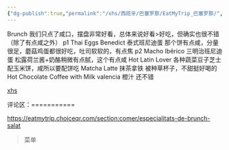 ```yaml
---
{"dg-publish":true,"permalink":"/xhs/西班牙/巴塞罗那/EatMyTrip_巴塞罗那/","tags":["rednote","巴塞罗那"],"created":"2025-03-17T22:06:48.200+08:00","updated":"2025-03-20T22:46:14.738+08:00"}
---
```


 

Brunch 我们只点了咸口，摆盘非常好看，总体来说好看>好吃，但确实也很不错（除了有点咸之外）
p1 Thai Eggs Benedict 泰式班尼迪蛋 那个饼有点咸，分量很足，蘑菇鸡蛋都很好吃，吐司软软的，有点焦
p2 Macho Ibêrico 三明治班尼迪蛋 松露荷兰酱+奶酪稍微有点腻，这个有点咸
Hot Latin Lover 各种蔬菜豆子芝士配玉米饼，咸所以要配饼吃
Matcha Latte 抹茶拿铁 被种草杯子，不甜挺好喝的
Hot Chocolate
Coffee with Milk
valencia 橙汁 还不错

[xhs](https://www.xiaohongshu.com/explore/64af26f0000000000f00d39f?xsec_token=ABj1PG4v3xVOeEBfG9FP7lhDjUuEi-UPcB03r7derBW9Y=&xsec_source=pc_user)

评论区：===========

https://eatmytrip.choiceqr.com/section:comer/especialitats-de-brunch-salat

> 菜单